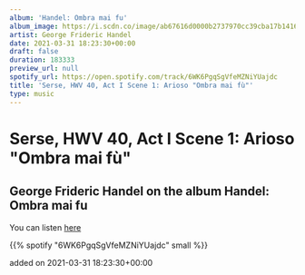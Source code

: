 ```yaml
---
album: 'Handel: Ombra mai fu'
album_image: https://i.scdn.co/image/ab67616d0000b2737970cc39cba17b1416c90a88
artist: George Frideric Handel
date: 2021-03-31 18:23:30+00:00
draft: false
duration: 183333
preview_url: null
spotify_url: https://open.spotify.com/track/6WK6PgqSgVfeMZNiYUajdc
title: 'Serse, HWV 40, Act I Scene 1: Arioso "Ombra mai fù"'
type: music
---
```



# Serse, HWV 40, Act I Scene 1: Arioso "Ombra mai fù"

## George Frideric Handel on the album Handel: Ombra mai fu

You can listen [here](https://open.spotify.com/track/6WK6PgqSgVfeMZNiYUajdc)

{{% spotify "6WK6PgqSgVfeMZNiYUajdc" small %}}

added on 2021-03-31 18:23:30+00:00